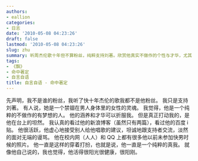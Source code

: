 ```yaml
---
authors:
- eallion
categories:
- 日志
date: '2010-05-08 04:23:26'
draft: false
lastmod: '2010-05-08 04:23:26'
slug: zhu
summary: 听周杰伦歌十年但不算粉丝，纯粹支持刘著。欣赏他真实不做作的个性与才华，尤其被他在舞台上的坦然打动。关注过他的博客和社交账号，发现他始终保持着自我风格，虚心接受建议、坦然面对争议。认为他活得阳光健康，展现真我。
tags:
- 《飘》
- 命中著定
- 自言自语
title: 自言自语 - 命中著定
---
```


先声明，我不是谁的粉丝，我听了快十年杰伦的歌我都不是他粉丝。
我只是支持刘著。
有人说，她是一个禁锢在男人身体里的女性的灵魂。
我觉得，他是一个纯粹的不做作的有梦想的人。
他的涵养和才华可以折服我。
但是真正打动我的，是他在台上的坦然。
我认真的看过他的新浪博客（虽然只有两篇），看过他的百度 i 贴。
他很活跃，他虚心地接受别人给他唱歌的建议，坦诚地跟支持者交流，淡然的面对无端的谩骂。
他在校内网（人人）和 QQ 上都有很多他以前未参加快男时候的照片。
他一直是这样的穿着打扮，也就是说，他一直是一个纯粹的真我。
就像他自己说的，我也觉得，他活得很阳光很健康，很阳刚。